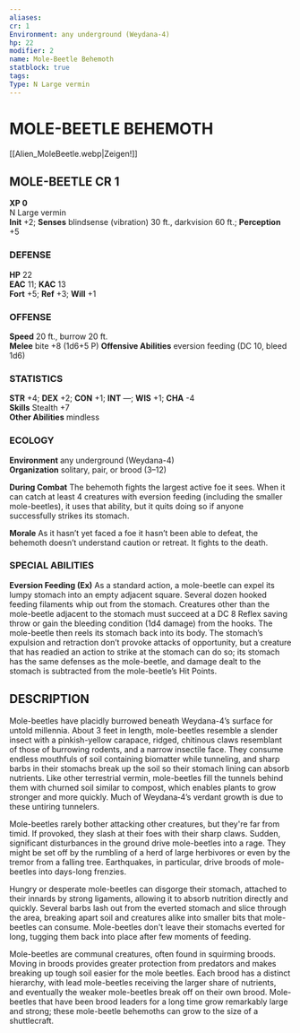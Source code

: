 ```yaml
---
aliases: 
cr: 1
Environment: any underground (Weydana-4)  
hp: 22
modifier: 2
name: Mole-Beetle Behemoth
statblock: true
tags: 
Type: N Large vermin  
---
```

# MOLE-BEETLE BEHEMOTH
[[Alien_MoleBeetle.webp|Zeigen!]]

## MOLE-BEETLE CR 1

**XP 0**  
N Large vermin  
**Init** +2; **Senses** blindsense (vibration) 30 ft., darkvision 60 ft.; **Perception** +5  

### DEFENSE

**HP** 22  
**EAC** 11; **KAC** 13  
**Fort** +5; **Ref** +3; **Will** +1  

### OFFENSE

**Speed** 20 ft., burrow 20 ft.  
**Melee** bite +8 (1d6+5 P)
**Offensive Abilities** eversion feeding (DC 10, bleed 1d6)

### STATISTICS

**STR** +4; **DEX** +2; **CON** +1; **INT** —; **WIS** +1; **CHA** -4  
**Skills** Stealth +7  
**Other Abilities** mindless

### ECOLOGY

**Environment** any underground (Weydana-4)  
**Organization** solitary, pair, or brood (3–12)

**During Combat** The behemoth fights the largest active foe it sees. When it can catch at least 4 creatures with eversion feeding (including the smaller mole-beetles), it uses that ability, but it quits doing so if anyone successfully strikes its stomach.

**Morale** As it hasn’t yet faced a foe it hasn’t been able to defeat, the behemoth doesn’t understand caution or retreat. It fights to the death.

### SPECIAL ABILITIES

**Eversion Feeding (Ex)** As a standard action, a mole-beetle can expel its lumpy stomach into an empty adjacent square. Several dozen hooked feeding filaments whip out from the stomach. Creatures other than the mole-beetle adjacent to the stomach must succeed at a DC 8 Reflex saving throw or gain the bleeding condition (1d4 damage) from the hooks. The mole-beetle then reels its stomach back into its body. The stomach’s expulsion and retraction don’t provoke attacks of opportunity, but a creature that has readied an action to strike at the stomach can do so; its stomach has the same defenses as the mole-beetle, and damage dealt to the stomach is subtracted from the mole-beetle’s Hit Points.

## DESCRIPTION

Mole-beetles have placidly burrowed beneath Weydana-4’s surface for untold millennia. About 3 feet in length, mole-beetles resemble a slender insect with a pinkish-yellow carapace, ridged, chitinous claws resemblant of those of burrowing rodents, and a narrow insectile face. They consume endless mouthfuls of soil containing biomatter while tunneling, and sharp barbs in their stomachs break up the soil so their stomach lining can absorb nutrients. Like other terrestrial vermin, mole-beetles fill the tunnels behind them with churned soil similar to compost, which enables plants to grow stronger and more quickly. Much of Weydana‑4’s verdant growth is due to these untiring tunnelers.  
  
Mole-beetles rarely bother attacking other creatures, but they're far from timid. If provoked, they slash at their foes with their sharp claws. Sudden, significant disturbances in the ground drive mole-beetles into a rage. They might be set off by the rumbling of a herd of large herbivores or even by the tremor from a falling tree. Earthquakes, in particular, drive broods of mole-beetles into days-long frenzies.  
  
Hungry or desperate mole-beetles can disgorge their stomach, attached to their innards by strong ligaments, allowing it to absorb nutrition directly and quickly. Several barbs lash out from the everted stomach and slice through the area, breaking apart soil and creatures alike into smaller bits that mole-beetles can consume. Mole-beetles don't leave their stomachs everted for long, tugging them back into place after few moments of feeding.  
  
Mole-beetles are communal creatures, often found in squirming broods. Moving in broods provides greater protection from predators and makes breaking up tough soil easier for the mole beetles. Each brood has a distinct hierarchy, with lead mole-beetles receiving the larger share of nutrients, and eventually the weaker mole-beetles break off on their own brood. Mole-beetles that have been brood leaders for a long time grow remarkably large and strong; these mole-beetle behemoths can grow to the size of a shuttlecraft.
